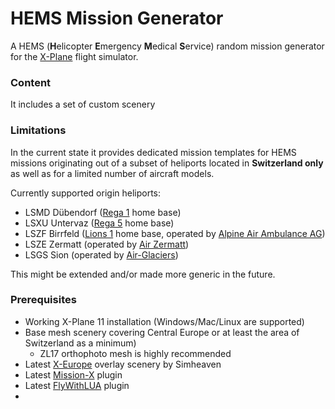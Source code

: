 # HEMS Mission Generator
A HEMS (**H**elicopter **E**mergency **M**edical **S**ervice) random mission generator for the [X-Plane](https://www.x-plane.com) flight simulator. 
### Content
It includes a set of custom scenery
### Limitations
In the current state it provides dedicated mission templates for HEMS missions originating out of a subset of heliports located in __Switzerland only__ as well as for a limited number of aircraft models. 

Currently supported origin heliports:
- LSMD Dübendorf ([Rega 1](https://www.rega.ch/en/our-missions/sites-and-infrastructure/rega-1-zurich-base) home base)
- LSXU Untervaz ([Rega 5](https://www.rega.ch/en/our-missions/sites-and-infrastructure/rega-5-untervaz-base) home base)
- LSZF Birrfeld ([Lions 1](https://de.wikipedia.org/wiki/LIONS_1) home base, operated by [Alpine Air Ambulance AG](https://www.air-ambulance.ch/))
- LSZE Zermatt (operated by [Air Zermatt](https://www.air-zermatt.ch/))
- LSGS Sion (operated by [Air-Glaciers](https://www.air-glaciers.ch/))


This might be extended and/or made more generic in the future.

### Prerequisites

 - Working X-Plane 11 installation (Windows/Mac/Linux are supported)
 - Base mesh scenery covering Central Europe or at least the area of Switzerland as a minimum)
	 - ZL17 orthophoto mesh is highly recommended
 - Latest [X-Europe](https://simheaven.com/x-europe/) overlay scenery by Simheaven
 - Latest [Mission-X](https://forums.x-plane.org/index.php?/files/file/41874-mission-x/) plugin
 - Latest [FlyWithLUA](https://forums.x-plane.org/index.php?/files/file/38445-flywithlua-ng-next-generation-edition-for-x-plane-11-win-lin-mac/) plugin
 - 


